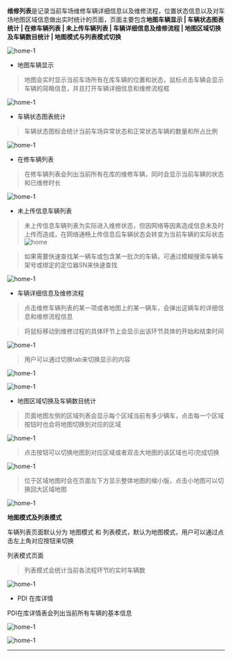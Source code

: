 **维修列表**是记录当前车场维修车辆详细信息以及维修流程，位置状态信息以及对车场地图区域信息做出实时统计的页面，页面主要包含**地图车辆显示 | 车辆状态图表统计 | 在修车辆列表 | 未上传车辆列表 | 车辆详细信息及维修流程 | 地图区域切换及车辆数目统计 | 地图模式与列表模式切换**

![home-1](./image-web/extra-011.png)

- 地图车辆显示
> 地图会实时显示当前车场所有在库车辆的位置和状态，鼠标点击车辆会显示车辆的简略信息，并且打开车辆详细信息和维修流程框

![home-1](./image-web/home-002.png)

- 车辆状态图表统计
> 车辆状态图标会统计当前车场异常状态和正常状态车辆的数量和所占比例

![home-1](./image-web/home-003.png)

- 在修车辆列表
> 在修车辆列表会列出当前所有在库的维修车辆，同时会显示当前车辆的状态和已维修时长

![home-1](./image-web/home-004.png)

- 未上传信息车辆列表
> 未上传信息车辆列表为实际进入维修状态，但因网络等因素造成信息未及时上传而造成，在网络通畅上传信息后车辆状态会转变为当前车辆的实际状态
![home](./image-web/extra-012.png)

> 如果需要快速查找某一辆车或包含某一批次的车辆，可通过模糊搜索车辆车架号或绑定的定位器SN来快速查找

![home-1](./image-web/home-005.png)

- 车辆详细信息及维修流程

> 点击维修车辆列表的某一项或者地图上的某一辆车，会弹出这辆车的详细信息和维修流程信息

> 将鼠标移动到维修过程的具体环节上会显示出该环节具体的开始和结束时间

![home-1](./image-web/home-006.png)

> 用户可以通过切换tab来切换显示的内容

![home-1](./image-web/home-007.png)

![home-1](./image-web/home-008.png)

- 地图区域切换及车辆数目统计

> 页面地图左侧的区域列表会显示每个区域当前有多少辆车，点击每一个区域按钮时也会将地图切换到对应的区域

![home-1](./image-web/home-009.png)

> 点击按钮可以切换地图到对应区域或者双击大地图的该区域也可i完成切换

![home-1](./image-web/home-010.png)

> 位于区域地图时会在页面左下方显示整体地图的缩小版，点击小地图可以切换回大区域地图

![home-1](./image-web/home-011.png)

**地图模式及列表模式**

车辆列表页面默认分为 地图模式 和 列表模式，默认为地图模式，用户可以通过点击左上角对应按钮来切换

列表模式页面

> 列表模式会统计当前各流程环节的实时车辆数

![home-1](./image-web/extra-013.png)

- PDI 在库详情

PDI在库详情表会列出当前所有车辆的基本信息

![home-1](./image-web/extra-014.png)


![home-1](./image-web/extra-015.png)


***